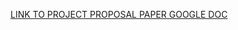 

[LINK TO PROJECT PROPOSAL PAPER GOOGLE DOC](https://docs.google.com/document/d/1E6EhFJ1e-O0bpRLQCcRHGResoojcL_xrNOgU17DAMLk/edit)